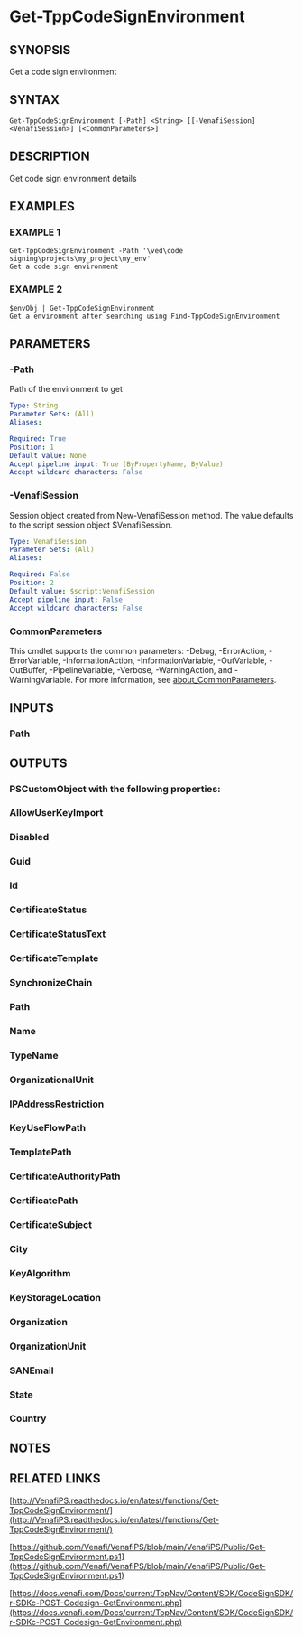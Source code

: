 # Get-TppCodeSignEnvironment

## SYNOPSIS
Get a code sign environment

## SYNTAX

```
Get-TppCodeSignEnvironment [-Path] <String> [[-VenafiSession] <VenafiSession>] [<CommonParameters>]
```

## DESCRIPTION
Get code sign environment details

## EXAMPLES

### EXAMPLE 1
```
Get-TppCodeSignEnvironment -Path '\ved\code signing\projects\my_project\my_env'
Get a code sign environment
```

### EXAMPLE 2
```
$envObj | Get-TppCodeSignEnvironment
Get a environment after searching using Find-TppCodeSignEnvironment
```

## PARAMETERS

### -Path
Path of the environment to get

```yaml
Type: String
Parameter Sets: (All)
Aliases:

Required: True
Position: 1
Default value: None
Accept pipeline input: True (ByPropertyName, ByValue)
Accept wildcard characters: False
```

### -VenafiSession
Session object created from New-VenafiSession method. 
The value defaults to the script session object $VenafiSession.

```yaml
Type: VenafiSession
Parameter Sets: (All)
Aliases:

Required: False
Position: 2
Default value: $script:VenafiSession
Accept pipeline input: False
Accept wildcard characters: False
```

### CommonParameters
This cmdlet supports the common parameters: -Debug, -ErrorAction, -ErrorVariable, -InformationAction, -InformationVariable, -OutVariable, -OutBuffer, -PipelineVariable, -Verbose, -WarningAction, and -WarningVariable. For more information, see [about_CommonParameters](http://go.microsoft.com/fwlink/?LinkID=113216).

## INPUTS

### Path
## OUTPUTS

### PSCustomObject with the following properties:
###     AllowUserKeyImport
###     Disabled
###     Guid
###     Id
###     CertificateStatus
###     CertificateStatusText
###     CertificateTemplate
###     SynchronizeChain
###     Path
###     Name
###     TypeName
###     OrganizationalUnit
###     IPAddressRestriction
###     KeyUseFlowPath
###     TemplatePath
###     CertificateAuthorityPath
###     CertificatePath
###     CertificateSubject
###     City
###     KeyAlgorithm
###     KeyStorageLocation
###     Organization
###     OrganizationUnit
###     SANEmail
###     State
###     Country
## NOTES

## RELATED LINKS

[http://VenafiPS.readthedocs.io/en/latest/functions/Get-TppCodeSignEnvironment/](http://VenafiPS.readthedocs.io/en/latest/functions/Get-TppCodeSignEnvironment/)

[https://github.com/Venafi/VenafiPS/blob/main/VenafiPS/Public/Get-TppCodeSignEnvironment.ps1](https://github.com/Venafi/VenafiPS/blob/main/VenafiPS/Public/Get-TppCodeSignEnvironment.ps1)

[https://docs.venafi.com/Docs/current/TopNav/Content/SDK/CodeSignSDK/r-SDKc-POST-Codesign-GetEnvironment.php](https://docs.venafi.com/Docs/current/TopNav/Content/SDK/CodeSignSDK/r-SDKc-POST-Codesign-GetEnvironment.php)

